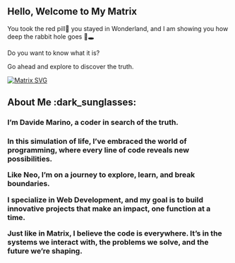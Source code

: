 ## Hello, Welcome to My Matrix
You took the red pill🔴 you stayed in Wonderland, and I am showing you how deep the rabbit hole goes 🐇🕳️

Do you want to know what it is?

Go ahead and explore to discover the truth.


[![Matrix SVG](https://raw.githubusercontent.com/rodrigograca31/rodrigograca31/master/matrix.svg)](https://www.youtube.com/watch?v=SDkAGkd4NLc)

<h2> About Me :dark_sunglasses: </h2>

<h3> I’m Davide Marino, a coder in search of the truth. <h3>

In this simulation of life, I’ve embraced the world of programming, where every line of code reveals new possibilities.

Like Neo, I’m on a journey to explore, learn, and break boundaries.

I specialize in Web Development, and my goal is to build innovative projects that make an impact, one function at a time.

Just like in Matrix, I believe the code is everywhere. It’s in the systems we interact with, the problems we solve, and the future we’re shaping.
